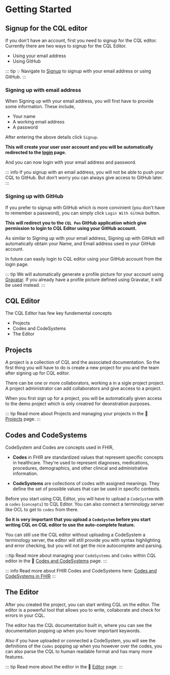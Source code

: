 # Getting Started

## Signup for the CQL editor

If you don't have an account, first you need to signup for the CQL editor. Currently there are two ways to signup for the CQL Editor.

- Using your email address
- Using GitHub

::: tip
:bulb: Navigate to [Signup](http://cql.ruky.me/signup) to signup with your email address or using GitHub.
:::

### Signing up with email address

When Signing up with your email address, you will first have to provide some information. These include,

- Your name
- A working email address
- A password

After entering the above details click `Signup`.

**This will create your user user account and you will be automatically redirected to the [login](http://cql.ruky.me/login) page.**

And you can now login with your email address and password.

::: info
If you signup with an email address, you will not be able to push your CQL to GitHub. But don't worry you can always give access to GitHub later.
:::

### Signing up with GitHub

If you prefer to signup with GitHub which is more convinient (you don't have to remember a password), you can simply click `Login With GitHub` button.

**This will redirect you to the `CQL Pen` GitHub application which give permission to login to CQL Editor using your GitHub account.**

As similar to Signing up with your email address, Signing up with GitHub will automatically obtain your Name, and Email address used in your GitHub account.

In future can easily login to CQL editor using your GitHub account from the login page.

::: tip
We will automatically generate a profile picture for your account using [Gravatar](https://en.gravatar.com/). If you already have a profile picture defined using Gravatar, it will be used instead.
:::

## CQL Editor

The CQL Editor has few key fundemental concepts

- Projects
- Codes and CodeSystems
- The Editor

## Projects

A project is a collection of CQL and the associated documentation. So the first thing you will have to do is create a new project for you and the team after signing up for CQL editor.

There can be one or more collaborators, working a in a sigle project project. A project administrator can add collaborators and give access to a project.

When you first sign up for a project, you will be automatically given access to the demo project which is only creatred for deonstration purposes.

::: tip
Read more about Projects and managing your projects in the :book: [Projects](/projects/) page.
:::

## Codes and CodeSystems

CodeSystem and Codes are concepts used in FHIR,

- **Codes** in FHIR are standardized values that represent specific concepts in healthcare. They're used to represent diagnoses, medications, procedures, demographics, and other clinical and administrative information.

- **CodeSystems** are collections of codes with assigned meanings. They define the set of possible values that can be used in specific contexts.

Before you start using CQL Editor, you will have to upload a `CodeSystem` with a `codes` (`concepts`) to CQL Editor. You can also connect a terminology server like OCL to get to `codes` from there.

**So it is very important that you upload a `CodeSystem` before you start writing CQL on CQL editor to use the auto-complete feature.**

You can still use the CQL editor without uploading a CodeSystem a terminology server, the editor will still provide you with syntax highlighting and error checking, but you will not get the nice autocomplete and parsing.

:::tip
Read more about managing your `CodeSystems` and `Codes` within CQL editor in the :book: [Codes and CodeSystems](/codes-and-codesystems/) page.
:::

::: info
Read more about FHIR Codes and CodeSystems here: [Codes and CodeSystems in FHIR](https://claude.ai/share/ad75c90e-312e-4ea2-ad89-fff30dee48bf)
:::

## The Editor

After you created the project, you can start writing CQL on the editor. The editor is a powerful tool that allows you to write, collaborate and check for errors in your CQL.

The editor has the CQL documentation built in, where you can see the documentation popping up when you hover important keywords.

Also if you have uploaded or connected a CodeSystem, you will see the definitions of the `Codes` popping up when you however over the codes, you can also parse the CQL to human readable format and has many more features.

::: tip
Read more about the editor in the :book: [Editor](/editor/) page.
:::
